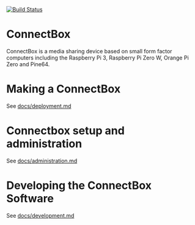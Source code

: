 [![Build Status](https://travis-ci.org/ConnectBox/connectbox-pi.svg?branch=master)](https://travis-ci.org/ConnectBox/connectbox-pi)

# ConnectBox

ConnectBox is a media sharing device based on small form factor computers including the Raspberry Pi 3, Raspberry Pi Zero W, Orange Pi Zero and Pine64.

# Making a ConnectBox

See [docs/deployment.md](docs/deployment.md)

# Connectbox setup and administration

See [docs/administration.md](docs/administration.md)

# Developing the ConnectBox Software

See [docs/development.md](docs/development.md)


